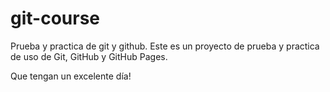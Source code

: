 # git-course
Prueba y practica de git y github.
Este es un proyecto de prueba y practica de uso de Git, GitHub y
GitHub Pages.

Que tengan un excelente día!
